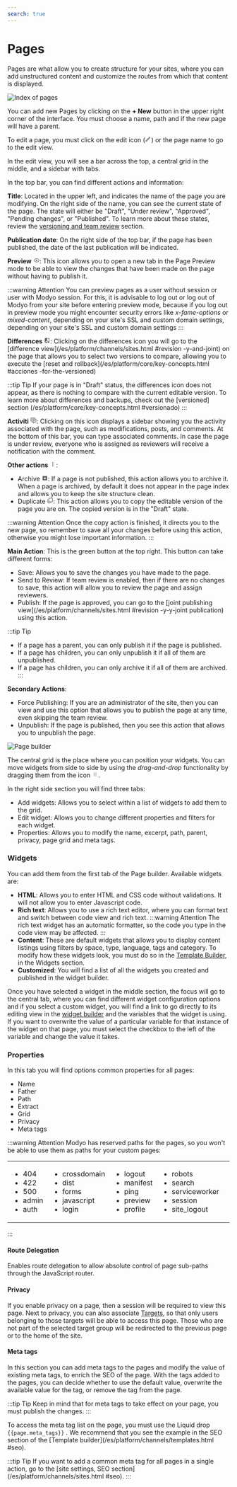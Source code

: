 ```yaml
---
search: true
---
```


# Pages

Pages are what allow you to create structure for your sites, where you can add unstructured content and customize the routes from which that content is displayed.

![Index of pages](/assets/img/platform/page-index.png)

You can add new Pages by clicking on the **+ New** button in the upper right corner of the interface. You must choose a name, path and if the new page will have a parent.

To edit a page, you must click on the edit icon (<svg xmlns="http://www.w3.org/2000/svg" xmlns:xlink="http://www.w3.org/1999/xlink" aria-hidden="true" focusable="false" width="1em" height="1em" style="-ms-transform: rotate(360deg); -webkit-transform: rotate(360deg); transform: rotate(360deg);" preserveAspectRatio="xMidYMid meet" viewBox="0 0 24 24"> <path d="M14.06 9l.94.94L5.92 19H5v-.92L14.06 9m3.6-6c-.25 0-.51.1-.7.29l-1.83 1.83l3.75 3.75l1.83-1.83c.39-.39.39-1.04 0-1.41l-2.34-2.34c-.2-.2-.45-.29-.71-.29m-3.6 3.19L3 17.25V21h3.75L17.81 9.94l-3.75-3.75z" fill="#626262"/> <rect x="0" y="0" width="24" height="24" fill="rgba(0, 0, 0, 0)" /> </svg>) or the page name to go to the edit view.

In the edit view, you will see a bar across the top, a central grid in the middle, and a sidebar with tabs.

In the top bar, you can find different actions and information:

**Title**: Located in the upper left, and indicates the name of the page you are modifying. On the right side of the name, you can see the current state of the page. The state will either be "Draft", "Under review", "Approved", "Pending changes", or "Published". To learn more about these states, review the [versioning and team review](/en/platform/core/key-concepts.html) section.

**Publication date**: On the right side of the top bar, if the page has been published, the date of the last publication will be indicated.

**Preview** <svg xmlns="http://www.w3.org/2000/svg" xmlns:xlink="http://www.w3.org/1999/xlink" aria-hidden="true" focusable="false" width="1em" height="1em" style="-ms-transform: rotate(360deg); -webkit-transform: rotate(360deg); transform: rotate(360deg);" preserveAspectRatio="xMidYMid meet" viewBox="0 0 24 24"> <path d="M12 9a3 3 0 0 1 3 3a3 3 0 0 1-3 3a3 3 0 0 1-3-3a3 3 0 0 1 3-3m0-4.5c5 0 9.27 3.11 11 7.5c-1.73 4.39-6 7.5-11 7.5S2.73 16.39 1 12c1.73-4.39 6-7.5 11-7.5M3.18 12a9.821 9.821 0 0 0 17.64 0a9.821 9.821 0 0 0-17.64 0z" fill="#626262"/> <rect x="0" y="0" width="24" height="24" fill="rgba(0, 0, 0, 0)" /> </svg>: This icon allows you to open a new tab in the Page Preview mode to be able to view the changes that have been made on the page without having to publish it.

:::warning Attention
You can preview pages as a user without session or user with Modyo session. For this, it is advisable to log out or log out of Modyo from your site before entering preview mode, because if you log out in preview mode you might encounter security errors like _x-fame-options_ or _mixed-content_, depending on your site's SSL and custom domain settings, depending on your site's SSL and custom domain settings
:::

**Differences** <svg xmlns="http://www.w3.org/2000/svg" xmlns:xlink="http://www.w3.org/1999/xlink" aria-hidden="true" focusable="false" width="1em" height="1em" style="-ms-transform: rotate(360deg); -webkit-transform: rotate(360deg); transform: rotate(360deg);" preserveAspectRatio="xMidYMid meet" viewBox="0 0 24 24"> <path d="M19 3h-5v2h5v13l-5-6v9h5a2 2 0 0 0 2-2V5a2 2 0 0 0-2-2m-9 15H5l5-6m0-9H5c-1.11 0-2 .89-2 2v14a2 2 0 0 0 2 2h5v2h2V1h-2v2z" fill="#626262"/> <rect x="0" y="0" width="24" height="24" fill="rgba(0, 0, 0, 0)" /> </svg>: Clicking on the differences icon you will go to the [difference view](/es/platform/channels/sites.html #revision -y-and-joint) on the page that allows you to select two versions to compare, allowing you to execute the [reset and rollback](/es/platform/core/key-concepts.html #acciones -for-the-versioned)

:::tip Tip
If your page is in "Draft" status, the differences icon does not appear, as there is nothing to compare with the current editable version. To learn more about differences and backups, check out the [versioned] section (/es/platform/core/key-concepts.html #versionado)
:::

**Activiti** <svg xmlns="http://www.w3.org/2000/svg" xmlns:xlink="http://www.w3.org/1999/xlink" aria-hidden="true" focusable="false" width="1em" height="1em" style="-ms-transform: rotate(360deg); -webkit-transform: rotate(360deg); transform: rotate(360deg);" preserveAspectRatio="xMidYMid meet" viewBox="0 0 24 24"> <path d="M12 23a1 1 0 0 1-1-1v-3H7a2 2 0 0 1-2-2V7a2 2 0 0 1 2-2h14a2 2 0 0 1 2 2v10a2 2 0 0 1-2 2h-4.1l-3.7 3.71c-.2.18-.44.29-.7.29H12m1-6v3.08L16.08 17H21V7H7v10h6M3 15H1V3a2 2 0 0 1 2-2h16v2H3v12m6-6h10v2H9V9m0 4h8v2H9v-2z" fill="#626262"/> <rect x="0" y="0" width="24" height="24" fill="rgba(0, 0, 0, 0)" /> </svg>: Clicking on this icon displays a sidebar showing you the activity associated with the page, such as modifications, posts, and comments. At the bottom of this bar, you can type associated comments. In case the page is under review, everyone who is assigned as reviewers will receive a notification with the comment.

**Other actions** <svg xmlns="http://www.w3.org/2000/svg" xmlns:xlink="http://www.w3.org/1999/xlink" aria-hidden="true" focusable="false" width="1em" height="1em" style="-ms-transform: rotate(360deg); -webkit-transform: rotate(360deg); transform: rotate(360deg);" preserveAspectRatio="xMidYMid meet" viewBox="0 0 24 24"> <path d="M12 16a2 2 0 0 1 2 2a2 2 0 0 1-2 2a2 2 0 0 1-2-2a2 2 0 0 1 2-2m0-6a2 2 0 0 1 2 2a2 2 0 0 1-2 2a2 2 0 0 1-2-2a2 2 0 0 1 2-2m0-6a2 2 0 0 1 2 2a2 2 0 0 1-2 2a2 2 0 0 1-2-2a2 2 0 0 1 2-2z" fill="#626262"/> <rect x="0" y="0" width="24" height="24" fill="rgba(0, 0, 0, 0)" /> </svg>:

- Archive <svg xmlns="http://www.w3.org/2000/svg" xmlns:xlink="http://www.w3.org/1999/xlink" aria-hidden="true" focusable="false" width="1em" height="1em" style="-ms-transform: rotate(360deg); -webkit-transform: rotate(360deg); transform: rotate(360deg);" preserveAspectRatio="xMidYMid meet" viewBox="0 0 24 24"> <path d="M5.12 5l.81-1h12l.94 1M12 17.5L6.5 12H10v-2h4v2h3.5L12 17.5m8.54-12.27l-1.39-1.68C18.88 3.21 18.47 3 18 3H6c-.47 0-.88.21-1.16.55L3.46 5.23C3.17 5.57 3 6 3 6.5V19a2 2 0 0 0 2 2h14a2 2 0 0 0 2-2V6.5c0-.5-.17-.93-.46-1.27z" fill="#626262"/> <rect x="0" y="0" width="24" height="24" fill="rgba(0, 0, 0, 0)" /> </svg>: If a page is not published, this action allows you to archive it. When a page is archived, by default it does not appear in the page index and allows you to keep the site structure clean.
- Duplicate <svg xmlns="http://www.w3.org/2000/svg" xmlns:xlink="http://www.w3.org/1999/xlink" aria-hidden="true" focusable="false" width="1em" height="1em" style="-ms-transform: rotate(360deg); -webkit-transform: rotate(360deg); transform: rotate(360deg);" preserveAspectRatio="xMidYMid meet" viewBox="0 0 24 24"> <path d="M20 16V4H8v12h12m2 0a2 2 0 0 1-2 2H8a2 2 0 0 1-2-2V4c0-1.11.89-2 2-2h12a2 2 0 0 1 2 2v12m-6 4v2H4a2 2 0 0 1-2-2V7h2v13h12z" fill="#626262"/> <rect x="0" y="0" width="24" height="24" fill="rgba(0, 0, 0, 0)" /> </svg>: This action allows you to copy the editable version of the page you are on. The copied version is in the "Draft" state.

:::warning Attention
Once the copy action is finished, it directs you to the new page, so remember to save all your changes before using this action, otherwise you might lose important information.
:::

**Main Action**: This is the green button at the top right. This button can take different forms:

- Save: Allows you to save the changes you have made to the page.
- Send to Review: If team review is enabled, then if there are no changes to save, this action will allow you to review the page and assign reviewers.
- Publish: If the page is approved, you can go to the [joint publishing view](/es/platform/channels/sites.html #revision -y-y-joint publication) using this action.

:::tip Tip
* If a page has a parent, you can only publish it if the page is published.
* If a page has children, you can only unpublish it if all of them are unpublished.
* If a page has children, you can only archive it if all of them are archived.
:::

**Secondary Actions**:
- Force Publishing: If you are an administrator of the site, then you can view and use this option that allows you to publish the page at any time, even skipping the team review.
- Unpublish: If the page is published, then you see this action that allows you to unpublish the page.

![Page builder](/assets/img/platform/page-builder.png)

The central grid is the place where you can position your widgets. You can move widgets from side to side by using the _drag-and-drop_ functionality by dragging them from the icon <svg xmlns="http://www.w3.org/2000/svg" xmlns:xlink="http://www.w3.org/1999/xlink" aria-hidden="true" focusable="false" width="1em" height="1em" style="-ms-transform: rotate(360deg); -webkit-transform: rotate(360deg); transform: rotate(360deg);" preserveAspectRatio="xMidYMid meet" viewBox="0 0 24 24"> <path d="M7 19v-2h2v2H7m4 0v-2h2v2h-2m4 0v-2h2v2h-2m-8-4v-2h2v2H7m4 0v-2h2v2h-2m4 0v-2h2v2h-2m-8-4V9h2v2H7m4 0V9h2v2h-2m4 0V9h2v2h-2M7 7V5h2v2H7m4 0V5h2v2h-2m4 0V5h2v2h-2z" fill="#626262"/> <rect x="0" y="0" width="24" height="24" fill="rgba(0, 0, 0, 0)" /> </svg>.

In the right side section you will find three tabs:

- Add widgets: Allows you to select within a list of widgets to add them to the grid.
- Edit widget: Allows you to change different properties and filters for each widget.
- Properties: Allows you to modify the name, excerpt, path, parent, privacy, page grid and meta tags.

### Widgets

You can add them from the first tab of the Page builder. Available widgets are:

- **HTML**: Allows you to enter HTML and CSS code without validations. It will not allow you to enter Javascript code.
- **Rich text**: Allows you to use a rich text editor, where you can format text and switch between code view and rich text.
:::warning Attention
The rich text widget has an automatic formatter, so the code you type in the code view may be affected.
:::
- **Content**: These are default widgets that allows you to display content listings using filters by space, type, language, tags and category. To modify how these widgets look, you must do so in the [Template Builder](/es/platform/channels/templates.html), in the Widgets section.
- **Customized**: You will find a list of all the widgets you created and published in the widget builder.

Once you have selected a widget in the middle section, the focus will go to the central tab, where you can find different widget configuration options and if you select a custom widget, you will find a link to go directly to its editing view in the [widget builder](/es/platform/channels/widgets.html) and the variables that the widget is using. If you want to overwrite the value of a particular variable for that instance of the widget on that page, you must select the checkbox to the left of the variable and change the value it takes. 

### Properties

In this tab you will find options common properties for all pages:

* Name
* Father
* Path
* Extract
* Grid
* Privacy
* Meta tags

:::warning Attention
Modyo has reserved paths for the pages, so you won't be able to use them as paths for your custom pages:
 <table style="border: none;"> <tr style="border: none;"> 
 <td style="border: none;"> <ul> 
 <li> 404 </li> 
 <li> 422 </li> 
 <li> 500 </li> 
 <li> admin </li> 
 <li> auth </li> 
 </ul> </td> 
 <td style="border: none;"> <ul> 
 <li> crossdomain </li> 
 <li> dist </li> 
 <li> forms </li> 
 <li> javascript </li> 
 <li> login </li> 
 </ul> </td> 
 <td style="border: none;"> <ul> 
 <li> logout </li> 
 <li> manifest </li> 
 <li> ping </li> 
 <li> preview </li> 
 <li> profile </li> 
 </ul> </td> 
 <td style="border: none;"> <ul> 
 <li> robots </li> 
 <li> search </li> 
 <li> serviceworker </li> 
 <li> session </li> 
 <li> site_logout </li> 
 </ul> </td> 
 <td style="border: none; vertical-align: top;"> <ul> 
 <li> sitemap </li> 
 <li> stylesheets </li> 
 <li> uploads </li> 
 <li> widget_manager </li> 
 </ul> </td> 
 </tr> </table> 
:::

#### Route Delegation

Enables route delegation to allow absolute control of page sub-paths through the JavaScript router.

#### Privacy

If you enable privacy on a page, then a session will be required to view this page. Next to privacy, you can also associate [Targets](/es/platform/customers/targets.html), so that only users belonging to those targets will be able to access this page. Those who are not part of the selected target group will be redirected to the previous page or to the home of the site.

#### Meta tags

In this section you can add meta tags to the pages and modify the value of existing meta tags, to enrich the SEO of the page. With the tags added to the pages, you can decide whether to use the default value, overwrite the available value for the tag, or remove the tag from the page.

:::tip Tip
Keep in mind that for meta tags to take effect on your page, you must publish the changes.
:::

To access the meta tag list on the page, you must use the Liquid drop <span v-pre> `{{page.meta_tags}}` </span>. We recommend that you see the example in the SEO section of the [Template builder](/es/platform/channels/templates.html #seo).

:::tip Tip
If you want to add a common meta tag for all pages in a single action, go to the [site settings, SEO section](/es/platform/channels/sites.html #seo).
:::
